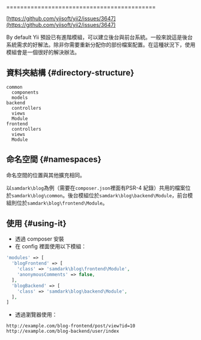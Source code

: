 ===========================================

[https://github.com/yiisoft/yii2/issues/3647](https://github.com/yiisoft/yii2/issues/3647)

By default Yii 預設已有進階模組，可以建立後台與前台系統。一般來說這是後台系統需求的好解法。除非你需要重新分配你的部份檔案配置。在這種狀況下，使用模組會是一個很好的解決辦法。

## 資料夾結構 {#directory-structure}

```
common
  components
  models
backend
  controllers
  views
  Module
frontend
  controllers
  views
  Module
```

## 命名空間 {#namespaces}

命名空間的位置與其他擴充相同。

以`samdark\blog`為例（需要在`composer.json`裡面有PSR-4 紀錄）共用的檔案位於`samdark\blog\common`。後台模組位於`samdark\blog\backend\Module`，前台模組則位於`samdark\blog\frontend\Module`。

## 使用 {#using-it}

* 透過 composer 安裝
* 在 config 裡面使用以下模組：

```php
'modules' => [
  'blogFrontend' => [
    'class' => 'samdark\blog\frontend\Module',
    'anonymousComments' => false,
  ],
  'blogBackend' => [
    'class' => 'samdark\blog\backend\Module',
  ],
]
```

* 透過瀏覽器使用：

```
http://example.com/blog-frontend/post/view?id=10
http://example.com/blog-backend/user/index
```




